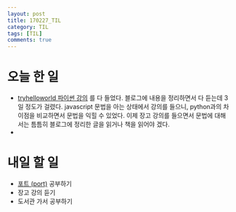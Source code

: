 ```yaml
---
layout: post
title: 170227_TIL
category: TIL
tags: [TIL]
comments: true
---
```

# 오늘 한 일
- [tryhelloworld 파이썬 강의](http://tryhelloworld.co.kr/courses/%ED%8C%8C%EC%9D%B4%EC%8D%AC-%EC%9E%85%EB%AC%B8) 를 다 들었다. 블로그에 내용을 정리하면서 다 듣는데 3일 정도가 걸렸다. javascript 문법을 아는 상태에서 강의를 들으니, python과의 차이점을 비교하면서 문법을 익힐 수 있었다. 이제 장고 강의를 들으면서 문법에 대해서는 틈틈히 블로그에 정리한 글을 읽거나 책을 읽어야 겠다.
-

# 내일 할 일
- [포트 (port)](https://opentutorials.org/course/2598/14470) 공부하기
- 장고 강의 듣기
- 도서관 가서 공부하기
